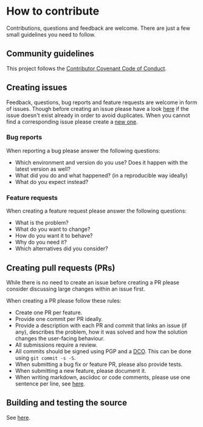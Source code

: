 # How to contribute

Contributions, questions and feedback are welcome.
There are just a few small guidelines you need to follow.

## Community guidelines

This project follows the [Contributor Covenant Code of Conduct](./CODE_OF_CONDUCT.md).

## Creating issues

Feedback, questions, bug reports and feature requests are welcome in form of issues.
Though before creating an issue please have a look [here](https://github.com/mgoltzsche/knowledgebot/issues) if the issue doesn't exist already in order to avoid duplicates.
When you cannot find a corresponding issue please create a [new one](https://github.com/mgoltzsche/knowledgebot/issues/new/choose).

### Bug reports

When reporting a bug please answer the following questions:
* Which environment and version do you use? Does it happen with the latest version as well?
* What did you do and what happened? (in a reproducible way ideally)
* What do you expect instead?

### Feature requests

When creating a feature request please answer the following questions:
* What is the problem?
* What do you want to change?
* How do you want it to behave?
* Why do you need it?
* Which alternatives did you consider?

## Creating pull requests (PRs)

While there is no need to create an issue before creating a PR please consider discussing large changes within an issue first.

When creating a PR please follow these rules:
* Create one PR per feature.
* Provide one commit per PR ideally.
* Provide a description with each PR and commit that links an issue (if any), describes the problem, how it was solved and how the solution changes the user-facing behaviour.
* All submissions require a review.
* All commits should be signed using PGP and a [DCO](https://en.wikipedia.org/wiki/Developer_Certificate_of_Origin). This can be done using `git commit -s -S`.
* When submitting a bug fix or feature PR, please also provide tests.
* When submitting a new feature, please document it.
* When writing markdown, asciidoc or code comments, please use one sentence per line, see [here](https://mattwidmann.net/notes/using-markdown-effectively/).

## Building and testing the source

See [here](./README.md).
